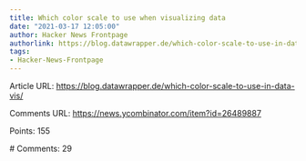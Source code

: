 ```yaml
---
title: Which color scale to use when visualizing data
date: "2021-03-17 12:05:00"
author: Hacker News Frontpage
authorlink: https://blog.datawrapper.de/which-color-scale-to-use-in-data-vis/
tags:
- Hacker-News-Frontpage
---
```


<p>Article URL: <a href="https://blog.datawrapper.de/which-color-scale-to-use-in-data-vis/">https://blog.datawrapper.de/which-color-scale-to-use-in-data-vis/</a></p>
<p>Comments URL: <a href="https://news.ycombinator.com/item?id=26489887">https://news.ycombinator.com/item?id=26489887</a></p>
<p>Points: 155</p>
<p># Comments: 29</p>
